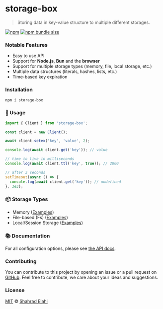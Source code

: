 # storage-box

> Storing data in key-value structure to multiple different storages.

[![npm](https://img.shields.io/npm/v/storage-box)](https://www.npmjs.com/package/storage-box)
[![npm bundle size](https://packagephobia.now.sh/badge?p=storage-box)](https://packagephobia.now.sh/result?p=storage-box)

### Notable Features

- Easy to use API
- Support for **Node.js**, **Bun** and the **browser**
- Support for multiple storage types (memory, file, local storage, etc.)
- Multiple data structures (literals, hashes, lists, etc.)
- Time-based key expiration

### Installation

```bash
npm i storage-box
```

### 📖 Usage

```typescript
import { Client } from 'storage-box';

const client = new Client();

await client.setex('key', 'value', 2);

console.log(await client.get('key')); // value

// time to live in milliseconds
console.log(await client.ttl('key', true)); // 2000

// after 3 seconds
setTimeout(async () => {
  console.log(await client.get('key')); // undefined
}, 3e3);
```

### 📦 Storage Types

- Memory ([Examples](docs/examples/memory.md))
- File-based (Fs) ([Examples](docs/examples/fs.md))
- Local/Session Storage ([Examples](docs/examples/browser.md))

### 📚 Documentation

For all configuration options, please see [the API docs](https://paka.dev/npm/storage-box/api).

### Contributing

You can contribute to this project by opening an issue or a pull request
on [GitHub](https://github.com/shahradelahi/storage-box). Feel free to contribute, we care about your ideas and
suggestions.

### License

[MIT](/LICENSE) © [Shahrad Elahi](https://github.com/shahradelahi)
